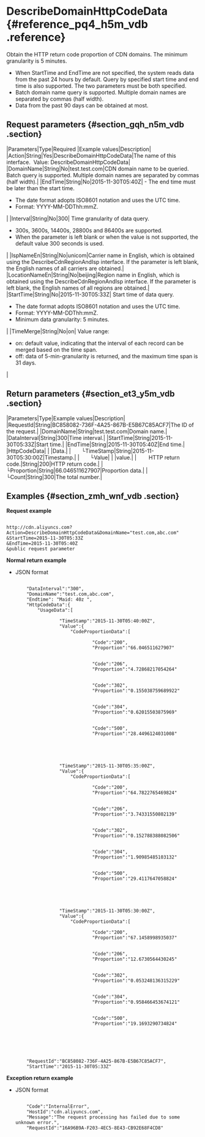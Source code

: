# DescribeDomainHttpCodeData {#reference_pq4_h5m_vdb .reference}

Obtain the HTTP return code proportion of CDN domains. The minimum granularity is 5 minutes.

-   When StartTime and EndTime are not specified, the system reads data from the past 24 hours by default. Query by specified start time and end time is also supported. The two parameters must be both specified.
-   Batch domain name query is supported. Multiple domain names are separated by commas \(half width\).
-   Data from the past 90 days can be obtained at most.

## Request parameters {#section_gqh_n5m_vdb .section}

|Parameters|Type|Required |Example values|Description|
|Action|String|Yes|DescribeDomainHttpCodeData|The name of this interface.  Value: DescribeDomainHttpCodeData|
|DomainName|String|No|test.test.com|CDN domain name to be queried. Batch query is supported. Multiple domain names are separated by commas \(half width\).|
|EndTime|String|No|2015-11-30T05:40Z| -   The end time must be later than the start time.
-   The date format adopts ISO8601 notation and uses the UTC time.
-   Format: YYYY-MM-DDThh:mmZ.

 |
|Interval|String|No|300| Time granularity of data query.

 -   300s, 3600s, 14400s, 28800s and 86400s are supported.
-   When the parameter is left blank or when the value is not supported, the default value 300 seconds is used.

 |
|IspNameEn|String|No|unicom|Carrier name in English, which is obtained using the DescribeCdnRegionAndIsp interface. If the parameter is left blank, the English names of all carriers are obtained.|
|LocationNameEn|String|No|beijing|Region name in English, which is obtained using the DescribeCdnRegionAndIsp interface. If the parameter is left blank, the English names of all regions are obtained.|
|StartTime|String|No|2015-11-30T05:33Z| Start time of data query.

 -   The date format adopts ISO8601 notation and uses the UTC time.
-   Format: YYYY-MM-DDThh:mmZ.
-   Minimum data granularity: 5 minutes.

 |
|TimeMerge|String|No|on| Value range:

 -   on: default value, indicating that the interval of each record can be merged based on the time span.
-   off: data of 5-min-granularity is returned, and the maximum time span is 31 days.

 |

## Return parameters {#section_et3_y5m_vdb .section}

|Parameters|Type|Example values|Description|
|RequestId|String|BC858082-736F-4A25-867B-E5B67C85ACF7|The ID of the request.|
|DomainName|String|test.test.com|Domain name.|
|DataInterval|String|300|Time interval.|
|StartTime|String|2015-11-30T05:33Z|Start time.|
|EndTime|String|2015-11-30T05:40Z|End time.|
|HttpCodeData| | |Data.|
|  └TimeStamp|String|2015-11-30T05:30:00Z|Timestamp.|
|  └Value| | |value.|
|   HTTP return code.|String|200|HTTP return code.|
|    └Proportion|String|66.046511627907|Proportion data.|
|    └Count|String|300|The total number.|

## Examples {#section_zmh_wnf_vdb .section}

**Request example**

```

http://cdn.aliyuncs.com?Action=DescribeDomainHttpCodeData&DomainName="test.com,abc.com"
&StartTime=2015-11-30T05:33Z
&EndTime=2015-11-30T05:40Z
&public request parameter
```

**Normal return example**

-   JSON format

    ```
    
        "DataInterval":"300",
        "DomainName":"test.com,abc.com",
        "Endtime": "Maid: 40z ",
        "HttpCodeData":{
            "UsageData":[
                
                    "TimeStamp":"2015-11-30T05:40:00Z",
                    "Value":{
                        "CodeProportionData":[
                            
                                "Code":"200",
                                "Proportion":"66.046511627907"
                            
                            
                                "Code":"206",
                                "Proportion":"4.72868217054264"
                            
                            
                                "Code":"302",
                                "Proportion":"0.155038759689922"
                            
                            
                                "Code":"304",
                                "Proportion":"0.62015503875969"
                            
                            
                                "Code":"500",
                                "Proportion":"28.4496124031008"
                            
                        
                    
                
                
                    "TimeStamp":"2015-11-30T05:35:00Z",
                    "Value":{
                        "CodeProportionData":[
                            
                                "Code":"200",
                                "Proportion":"64.7822765469824"
                            
                            
                                "Code":"206",
                                "Proportion":"3.74331550802139"
                            
                            
                                "Code":"302",
                                "Proportion":"0.152788388082506"
                            
                            
                                "Code":"304",
                                "Proportion":"1.90985485103132"
                            
                            
                                "Code":"500",
                                "Proportion":"29.4117647058824"
                            
                        
                    
                
                
                    "TimeStamp":"2015-11-30T05:30:00Z",
                    "Value":{
                        "CodeProportionData":[
                            
                                "Code":"200",
                                "Proportion":"67.1458998935037"
                            
                            
                                "Code":"206",
                                "Proportion":"12.6730564430245"
                            
                            
                                "Code":"302",
                                "Proportion":"0.053248136315229"
                            
                            
                                "Code":"304",
                                "Proportion":"0.958466453674121"
                            
                            
                                "Code":"500",
                                "Proportion":"19.1693290734824"
                            
                        
                    
                
            
        
        "RequestId":"BC858082-736F-4A25-867B-E5B67C85ACF7",
        "StartTime":"2015-11-30T05:33Z"
    
    ```


**Exception return example**

-   JSON format

    ```
    
        "Code":"InternalError",
        "HostId":"cdn.aliyuncs.com",
        "Message":"The request processing has failed due to some unknown error.",
        "RequestId":"16A96B9A-F203-4EC5-8E43-CB92E68F4CD8"
    
    ```



